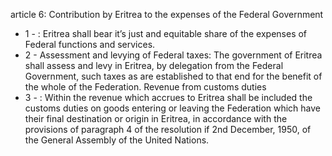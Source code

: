 article 6: Contribution by Eritrea to the expenses of the Federal Government

<ul>
			<li>1 - : Eritrea shall bear it’s just and equitable share of the expenses of Federal functions and services.<ul>
			</ul></li>			<li>2 - Assessment and levying of Federal taxes: The government of Eritrea shall assess and levy in Eritrea, by delegation from the Federal Government, such taxes as are established to that end for the benefit of the whole of the Federation. Revenue from customs duties<ul>
			</ul></li>			<li>3 - : Within the revenue which accrues to Eritrea shall be included the customs duties on goods entering or leaving the Federation which have their final destination or origin in Eritrea, in accordance with the provisions of paragraph 4 of the resolution if 2nd December, 1950, of the General Assembly of the United Nations.<ul>
			</ul></li></ul>